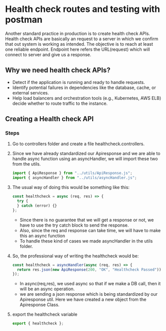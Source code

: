 # Health check routes and testing with postman

Another standard practice in production is to create health check APIs.
Health check APIs are basically an request to a server in which we confirm that out system is working as intended. The objective is to reach at least one reliable endpoint. Endpoint here refers the URL(request) which will connect to server and give us a response.

## Why we need health check APIs?

- Detect if the application is running and ready to handle requests.
- Identify potential failures in dependencies like the database, cache, or external services.
- Help load balancers and orchestration tools (e.g., Kubernetes, AWS ELB) decide whether to route traffic to the instance.

## Creating a Health check API

### Steps

1. Go to controllers folder and create a file healthcheck.controllers.
2. Since we have already standardized our Apiresponse and we are able to handle async function using an asyncHandler, we will import these two from the utils.

   ```javascript
   import { ApiResponse } from "../utils/ApiResponse.js";
   import { asyncHandler } from "../utils/asyncHandler.js";
   ```

3. The usual way of doing this would be something like this:

   ```javascript
   const healthcheck = async (req, res) => {
     try {
     } catch (error) {}
   };
   ```

   - Since there is no guarantee that we will get a response or not, we have to use the try catch block to send the response.
   - Also, since the req and response can take time, we will have to make this an async function
   - To handle these kind of cases we made asyncHandler in the utils folder.

4. So, the professional way of writing the healthcheck would be:

   ```javascript
   const healthcheck = asyncHandler(async (req, res) => {
     return res.json(new ApiResponse(200, "OK", "Healthcheck Passed"));
   });
   ```

   - In async(req,res), we used async so that if we make a DB call, then it will be an async operation.
   - we are sending a json response which is being standardized by our Apiresponse util. Here we have created a new object from the Apiresponse Class.

5. export the healthcheck variable

   ```javascript
   export { healthcheck };
   ```
